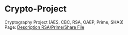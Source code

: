 Crypto-Project
==============

Cryptography Project (AES, CBC, RSA, OAEP, Prime, SHA3)
<br/>
Page: [Description RSA/Prime/Share File](http://franciscodesign.github.io/RSA/)
